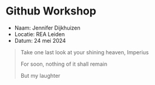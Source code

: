 # Github Workshop

- Naam: Jennifer Dijkhuizen
- Locatie: REA Leiden
- Datum: 24 mei 2024

> Take one last look at your shining heaven, Imperius
> 
> For soon, nothing of it shall remain
> 
> But my laughter
